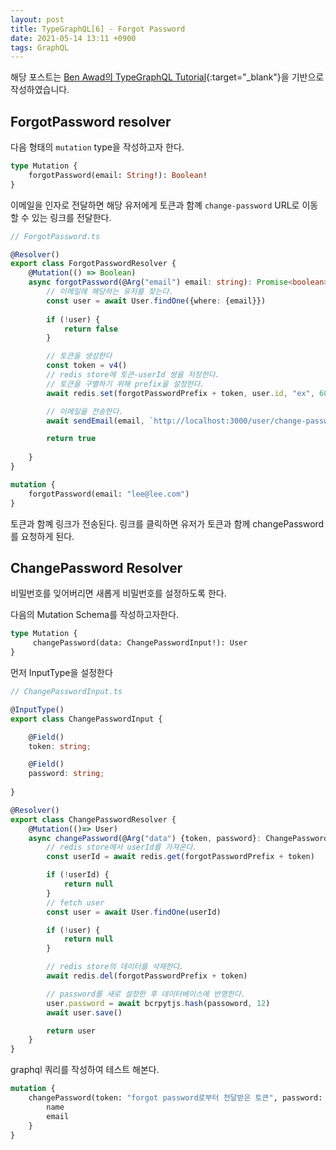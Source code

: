 ```yaml
---
layout: post
title: TypeGraphQL[6] - Forgot Password
date: 2021-05-14 13:11 +0900
tags: GraphQL
---
```


해당 포스트는 [Ben Awad의 TypeGraphQL Tutorial](https://www.youtube.com/playlist?list=PLN3n1USn4xlma1bBu3Tloe4NyYn9Ko8Gs){:target="_blank"}을 기반으로 작성하였습니다.

## ForgotPassword resolver

다음 형태의 `mutation` type을 작성하고자 한다.

```graphql
type Mutation {
    forgotPassword(email: String!): Boolean!
}
```

이메일을 인자로 전달하면 해당 유저에게 토큰과 함꼐 `change-password` URL로 이동할 수 있는 링크를 전달한다.

```ts
// ForgotPassword.ts

@Resolver()
export class ForgotPasswordResolver {
    @Mutation(() => Boolean)
    async forgotPassword(@Arg("email") email: string): Promise<boolean> {
        // 이메일에 해당하는 유저를 찾는다.
        const user = await User.findOne({where: {email}})
        
        if (!user) {
            return false
        }

        // 토큰을 생성한다
        const token = v4()
        // redis store에 토큰-userId 쌍을 저장한다.
        // 토큰을 구별하기 위해 prefix을 설정한다.
        await redis.set(forgotPasswordPrefix + token, user.id, "ex", 60 * 60 * 24)

        // 이메일을 전송한다.
        await sendEmail(email, `http://localhost:3000/user/change-password/${token}`)

        return true
        
    }
}
```

```graphql
mutation {
    forgotPassword(email: "lee@lee.com")
}
```

토큰과 함꼐 링크가 전송된다. 링크를 클릭하면 유저가 토큰과 함께 changePassword를 요청하게 된다.

## ChangePassword Resolver

비밀번호를 잊어버리면 새롭게 비밀번호를 설정하도록 한다.

다음의 Mutation Schema를 작성하고자한다.

```graphql
type Mutation {
     changePassword(data: ChangePasswordInput!): User
}

```

먼저 InputType을 설정한다

```ts
// ChangePasswordInput.ts

@InputType()
export class ChangePasswordInput {

    @Field()
    token: string;

    @Field()
    password: string;
    
}

```

```ts
@Resolver()
export class ChangePasswordResolver {
    @Mutation(()=> User)
    async changePassword(@Arg("data") {token, password}: ChangePasswordInput): Promise<User | null> {
        // redis store에서 userId를 가져온다.
        const userId = await redis.get(forgotPasswordPrefix + token)

        if (!userId) {
            return null
        }
        // fetch user
        const user = await User.findOne(userId)

        if (!user) {
            return null
        }

        // redis store의 데이터를 삭제한다.
        await redis.del(forgotPasswordPrefix + token)

        // password를 새로 설정한 후 데이터베이스에 반영한다.
        user.password = await bcrpytjs.hash(passoword, 12)
        await user.save()

        return user
    }
}
```

graphql 쿼리를 작성하여 테스트 해본다.

```graphql
mutation {
    changePassword(token: "forgot password로부터 전달받은 토큰", password: "새롭게 설정할 패스워드") "{
        name
        email
    }
}
```
